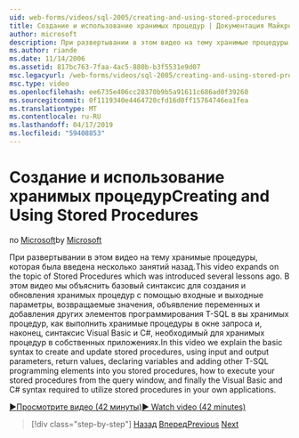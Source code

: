 ```yaml
---
uid: web-forms/videos/sql-2005/creating-and-using-stored-procedures
title: Создание и использование хранимых процедур | Документация Майкрософт
author: microsoft
description: При развертывании в этом видео на тему хранимые процедуры, которая была введена несколько занятий назад. В этом видео мы расскажем, базовый синтаксис для создания и обновления...
ms.author: riande
ms.date: 11/14/2006
ms.assetid: 817bc763-7faa-4ac5-880b-b3f5531e9d07
msc.legacyurl: /web-forms/videos/sql-2005/creating-and-using-stored-procedures
msc.type: video
ms.openlocfilehash: ee6735e406cc28370b9b5a91611c686ad0f39260
ms.sourcegitcommit: 0f1119340e4464720cfd16d0ff15764746ea1fea
ms.translationtype: MT
ms.contentlocale: ru-RU
ms.lasthandoff: 04/17/2019
ms.locfileid: "59408853"
---
```

# <a name="creating-and-using-stored-procedures"></a><span data-ttu-id="d1e16-104">Создание и использование хранимых процедур</span><span class="sxs-lookup"><span data-stu-id="d1e16-104">Creating and Using Stored Procedures</span></span>

<span data-ttu-id="d1e16-105">по [Microsoft](https://github.com/microsoft)</span><span class="sxs-lookup"><span data-stu-id="d1e16-105">by [Microsoft](https://github.com/microsoft)</span></span>

<span data-ttu-id="d1e16-106">При развертывании в этом видео на тему хранимые процедуры, которая была введена несколько занятий назад.</span><span class="sxs-lookup"><span data-stu-id="d1e16-106">This video expands on the topic of Stored Procedures which was introduced several lessons ago.</span></span> <span data-ttu-id="d1e16-107">В этом видео мы объяснить базовый синтаксис для создания и обновления хранимых процедур с помощью входные и выходные параметры, возвращаемые значения, объявление переменных и добавления других элементов программирования T-SQL в вы хранимых процедур, как выполнить хранимые процедуры в окне запроса и, наконец, синтаксис Visual Basic и C#, необходимый для хранимых процедур в собственных приложениях.</span><span class="sxs-lookup"><span data-stu-id="d1e16-107">In this video we explain the basic syntax to create and update stored procedures, using input and output parameters, return values, declaring variables and adding other T-SQL programming elements into you stored procedures, how to execute your stored procedures from the query window, and finally the Visual Basic and C# syntax required to utilize stored procedures in your own applications.</span></span>

[<span data-ttu-id="d1e16-108">&#9654;Просмотрите видео (42 минуты)</span><span class="sxs-lookup"><span data-stu-id="d1e16-108">&#9654; Watch video (42 minutes)</span></span>](https://channel9.msdn.com/Blogs/ASP-NET-Site-Videos/creating-and-using-stored-procedures)

> [!div class="step-by-step"]
> <span data-ttu-id="d1e16-109">[Назад](building-and-customizing-reports-in-business-intelligence-development-studio.md)
> [Вперед](enabling-full-text-search-in-your-text-data.md)</span><span class="sxs-lookup"><span data-stu-id="d1e16-109">[Previous](building-and-customizing-reports-in-business-intelligence-development-studio.md)
[Next](enabling-full-text-search-in-your-text-data.md)</span></span>
